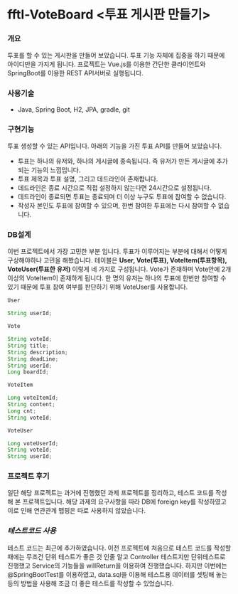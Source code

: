 # fftl-VoteBoard <투표 게시판 만들기>

### 개요

투표를 할 수 있는 게시판을 만들어 보았습니다. 투표 기능 자체에 집중을 하기 때문에 아이디만을 가지게 됩니다. 프로젝트는 Vue.js를 이용한 간단한 클라이언트와 SpringBoot를 이용한 REST API서버로 실행됩니다.

### 사용기술

-   Java, Spring Boot, H2, JPA, gradle, git

### 구현기능

투표 생성할 수 있는 API입니다. 아래의 기능을 가진 투표 API를 만들어 보았습니다.

-   투표는 하나의 유저와, 하나의 게시글에 종속됩니다. 즉 유저가 만든 게시글에 추가되는 기능의 느낌입니다.
-   투표 제목과 투표 설명, 그리고 데드라인이 존재합니다.
-   데드라인은 종료 시간으로 직접 설정하지 않는다면 24시간으로 설정됩니다.
-   데드라인이 종료되면 투표는 종료되며 더 이상 누구도 투표에 참여할 수 없습니다.
-   작성자 본인도 투표에 참여할 수 있으며, 한번 참여한 투표에는 다시 참여할 수 없습니다.

### DB설계

이번 프로젝트에서 가장 고민한 부분 입니다. 투표가 이루어지는 부분에 대해서 어떻게 구상해야하나 고민을 해봤습니다. 테이블은 **User, Vote(투표), VoteItem(투표항목), VoteUser(투표한 유저)** 이렇게 네 가지로 구성됩니다. Vote가 존재하며 Vote안에 2개 이상의 VoteItem이 존재하게 됩니다. 한 명의 유저는 하나의 투표에 한번만 참여할 수 있기 때문에 투표 참여 여부를 판단하기 위해 VoteUser를 사용합니다.

```java
User

String userId;
```

```java
Vote

String voteId;
String title;
String description;
String deadLine;
String userId;
Long boardId;

```

```java
VoteItem

Long voteItemId;
String content;
Long cnt;
String voteId;

```

```java
VoteUser

Long voteUserId;
String voteId;
String userId;

```

### 프로젝트 후기

일단 해당 프로젝트는 과거에 진행했던 과제 프로젝트를 정리하고, 테스트 코드를 작성해 본 프로젝트입니다. 해당 과제의 요구사항을 따라 DB에 foreign key를 작성하였고 이로 인해 연관관계 맵핑은 따로 사용하지 않았습니다.

### **_테스트코드 사용_**

테스트 코드는 최근에 추가하였습니다. 이전 프로젝트에 처음으로 테스트 코드를 작성할 때에는 무조건 단위 테스트가 좋은 것 인줄 알고 Controller 테스트지만 단위테스트로 진행했고 Service의 기능들을 willReturn을 이용하여 진행했습니다. 하지만 이번에는 @SpringBootTest를 이용하였고, data.sql을 이용해 테스트용 데이터를 셋팅해 놓는 등의 방법을 사용해 조금 더 좋은 테스트를 작성할 수 있었습니다.
